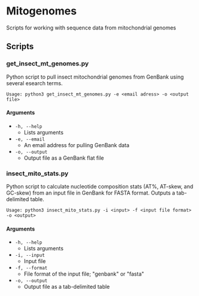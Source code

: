 # Mitogenomes
Scripts for working with sequence data from mitochondrial genomes

## Scripts
### get_insect_mt_genomes.py
Python script to pull insect mitochondrial genomes from GenBank using several esearch terms.

```
Usage: python3 get_insect_mt_genomes.py -e <email adress> -o <output file>
```
#### Arguments
- `-h, --help`
  - Lists arguments
- `-e, --email`
  - An email address for pulling GenBank data
- `-o, --output`
  - Output file as a GenBank flat file
 
### insect_mito_stats.py
Python script to calculate nucleotide composition stats (AT%, AT-skew, and GC-skew) from an input file in GenBank for FASTA format. Outputs a tab-delimited table.

```
Usage: python3 insect_mito_stats.py -i <input> -f <input file format> -o <output>
```
#### Arguments
- `-h, --help`
  - Lists arguments
- `-i, --input`
  - Input file
- `-f, --format`
  - File format of the input file; "genbank" or "fasta"
- `-o, --output`
  - Output file as a tab-delimited table

